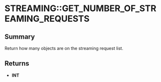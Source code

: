 # STREAMING::GET_NUMBER_OF_STREAMING_REQUESTS

## Summary
Return how many objects are on the streaming request list.

## Returns
* **INT**